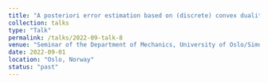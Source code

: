 ```yaml
---
title: "A posteriori error estimation based on (discrete) convex duality relations"
collection: talks
type: "Talk"
permalink: /talks/2022-09-talk-8
venue: "Seminar of the Department of Mechanics, University of Oslo/Simula Research Laboratory"
date: 2022-09-01
location: "Oslo, Norway"
status: "past"
--- 
```

